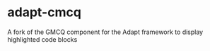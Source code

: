 # adapt-cmcq
A fork of the GMCQ component for the Adapt framework to display highlighted code blocks 
